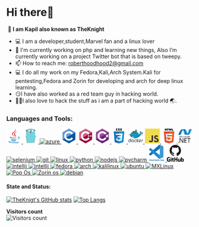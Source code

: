 # Hi there👋

&nbsp;💎 **I am Kapil also known as TheKnight**
- 💻 I am a developer,student,Marvel fan and a linux lover
- 🌱 I'm currently working on php </b> and learning new things, Also I’m currently working on a project Twitter bot that is  based on tweepy.
- 📫 How to reach me: roberthoodhood2@gmail.com
- 💻 I do all my work on my Fedora,Kali,Arch System.Kali for pentesting,Fedora and Zorin for developing and arch for deep linux learning.
- :smirk:I have also worked as a red team guy in hacking world.
- :man_technologist:I also love to hack the stuff as i am a part of hacking world :earth_asia:.


<h3 align="left">Languages and Tools:</h3>
<p align="left">  <a href="https://www.java.com" target="_blank"> <img src="https://raw.githubusercontent.com/devicons/devicon/master/icons/java/java-original.svg" alt="java" width="40" height="40"/> </a> <a href="https://golang.org" target="_blank"> <img src="https://raw.githubusercontent.com/devicons/devicon/master/icons/go/go-original.svg" alt="go" width="40" height="40"/> </a>  <a href="https://azure.microsoft.com/en-in/" target="_blank"> <img src="https://www.vectorlogo.zone/logos/microsoft_azure/microsoft_azure-icon.svg" alt="azure" width="40" height="40"/> </a>  <a href="https://www.cprogramming.com/" target="_blank"> <img src="https://raw.githubusercontent.com/devicons/devicon/master/icons/c/c-original.svg" alt="c" width="40" height="40"/> </a> <a href="https://www.w3schools.com/cpp/" target="_blank"> <img src="https://raw.githubusercontent.com/devicons/devicon/master/icons/cplusplus/cplusplus-original.svg" alt="cplusplus" width="40" height="40"/> </a> <a href="https://www.w3schools.com/cs/" target="_blank"> <img src="https://raw.githubusercontent.com/devicons/devicon/master/icons/csharp/csharp-original.svg" alt="csharp" width="40" height="40"/> </a> <a href="https://www.w3schools.com/css/" target="_blank"> <img src="https://raw.githubusercontent.com/devicons/devicon/master/icons/css3/css3-original-wordmark.svg" alt="css3" width="40" height="40"/> </a> <a href="https://www.docker.com/" target="_blank"> <img src="https://raw.githubusercontent.com/devicons/devicon/master/icons/docker/docker-original-wordmark.svg" alt="docker" width="40" height="40"/> </a> <a href="https://developer.mozilla.org/en-US/docs/Web/JavaScript" target="_blank"> <img src="https://raw.githubusercontent.com/devicons/devicon/master/icons/javascript/javascript-original.svg" alt="javascript" width="40" height="40"/> </a> <a href="https://www.w3.org/html/" target="_blank"> <img src="https://raw.githubusercontent.com/devicons/devicon/master/icons/html5/html5-original-wordmark.svg" alt="html5" width="40" height="40"/> </a> <a href="https://dotnet.microsoft.com/" target="_blank"> <img src="https://raw.githubusercontent.com/devicons/devicon/master/icons/dot-net/dot-net-original-wordmark.svg" alt="dotnet" width="40" height="40"/> </a> <a href="https://www.selenium.dev" target="_blank"> <img src="https://raw.githubusercontent.com/detain/svg-logos/780f25886640cef088af994181646db2f6b1a3f8/svg/selenium-logo.svg" alt="selenium" width="40" height="40"/> </a> <a href="https://git-scm.com/" target="_blank"> <img src="https://upload.wikimedia.org/wikipedia/commons/3/3f/Git_icon.svg" alt="git" width="40" height="40"/> </a> <a href="https://www.linux.org/" target="_blank"> <img src="https://upload.wikimedia.org/wikipedia/commons/3/35/Tux.svg" alt="linux" width="40" height="40"/> </a> <a href="https://www.python.org/" target="_blank"> <img src="https://upload.wikimedia.org/wikipedia/commons/c/c3/Python-logo-notext.svg" alt="python" width="45" height="45"/> </a> <a href="https://www.nodejs.org/" target="_blank"> <img src="https://upload.wikimedia.org/wikipedia/commons/d/d9/Node.js_logo.svg" alt="nodejs" width="45" height="45"/> </a> <a href="https://www.jetbrains.com/" target="_blank"> <img src="https://upload.wikimedia.org/wikipedia/commons/1/1d/PyCharm_Icon.svg" alt="pycharm" width="45" height="45"/> </a> <a href="https://code.visualstudio.com/" target="_blank"> <img src="https://raw.githubusercontent.com/devicons/devicon/master/icons/vscode/vscode-original-wordmark.svg" alt="vscode" width="45" height="45"/> </a> <a href="https://www.github.com/" target="_blank"> <img src="https://raw.githubusercontent.com/devicons/devicon/master/icons/github/github-original-wordmark.svg" alt="github" width="45" height="45"/> </a> <a href="https://www.jetbrains.org/" target="_blank"> <img src="https://upload.wikimedia.org/wikipedia/commons/9/9c/IntelliJ_IDEA_Icon.svg" alt="intellij" width="45" height="45"/> </a>  <a href="https://www.jetbrains.org/" target="_blank"> <img src="https://upload.wikimedia.org/wikipedia/commons/9/95/Android_Studio_Icon_3.6.svg" alt="intellij" width="45" height="45"/> </a> <a href="https://getfedora.org" target="_blank"> <img src="https://upload.wikimedia.org/wikipedia/commons/3/3f/Fedora_logo.svg" alt="fedora" width="45" height="45"/> </a> <a href="https://archlinux.org" target="_blank"> <img src="https://archlinux.org/logos/archlinux-icon-crystal-64.svg" alt="arch" width="45" height="45"/> </a> <a href="https://kali.org" target="_blank"> <img src="https://upload.wikimedia.org/wikipedia/commons/4/4b/Kali_Linux_2.0_wordmark.svg" alt="kalilinux" width="45" height="45"/> </a> <a href="https://ubuntu.com" target="_blank"> <img src="https://upload.wikimedia.org/wikipedia/commons/9/9e/UbuntuCoF.svg" alt="ubuntu" width="45" height="45"/> </a> <a href="https://mxlinux.org/" target="_blank"> <img src="https://upload.wikimedia.org/wikipedia/commons/d/d4/MX_Linux_logo.svg" alt="MXLinux" width="45" height="45"/> </a> <a href="https://pop.system76.com/" target="_blank"> <img src="https://upload.wikimedia.org/wikipedia/commons/c/c5/Pop_OS-Logo-nobg.svg" alt="Pop Os" width="45" height="45"/> </a>   <a href="https://zorin.com/os/" target="_blank"> <img src="https://upload.wikimedia.org/wikipedia/commons/1/14/Zorin_Logomark.svg" alt="Zorin os" width="45" height="45"/> </a>  <a href="https://www.debian.org/" target="_blank"> <img src="https://upload.wikimedia.org/wikipedia/commons/6/66/Openlogo-debianV2.svg" alt="debian" width="45" height="45"/> </a>     

 </p>


<h4 align="left">State and Status:</h4>

[![TheKnigt's GitHub stats](https://github-readme-stats.vercel.app/api?username=W1LDN16H7&theme=radical&show_icons=true)](https://github.com/W1LDN16H7/github-readme-stats) [![Top Langs](https://github-readme-stats.vercel.app/api/top-langs/?username=W1LDN16H7&theme=radical&show_icons=true)](https://github.com/W1LDN16H7/github-readme-stats) <p> <b>Visitors count</b> <br> <img src="https://profile-counter.glitch.me/W1LDN16H7/count.svg" alt="Visitors count"> </p>

<!--
**W1LDN16H7/W1LDN16H7** is a ✨ _special_ ✨ repository because its `README.md` (this file) appears on your GitHub profile.




